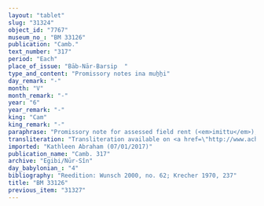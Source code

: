 ```yaml
---
layout: "tablet"
slug: "31324"
object_id: "7767"
museum_no_: "BM 33126"
publication: "Camb."
text_number: "317"
period: "Each"
place_of_issue: "Bāb-Nār-Barsip  "
type_and_content: "Promissory notes ina muẖẖi"
day_remark: "-"
month: "V"
month_remark: "-"
year: "6"
year_remark: "-"
king: "Cam"
king_remark: "-"
paraphrase: "Promissory note for assessed field rent (<em>imittu</em>), to be delivered in dates.<br /> <strong>B</strong> owes 60 kor of dates to <strong>A<sub>1</sub></strong> and <strong>A<sub>2</sub></strong>, assessed field rent (<em>imittu</em>). The dates should be delivered to the courtyard (<em>haṣāru</em>) at the branch (<em>bābu</em>) of Borsippa canal in one payment according to the 36 liters measure. Delivery date is not specified. <strong>B</strong> should also deliver the usual by-products of the date cultivation: for each kor of dates he shall give spathes (<em>tuhallu</em>), spadices (<em>gip&ucirc;</em>), fibres (<em>mangagu</em>), a load of firewood (and) 1 <em>dar</em><em>īku</em>-container. Witnesses.<br /> &nbsp;<br /> <strong>A<sub>1 </sub></strong>= Itti-Marduk-balāṭu/Nab&ucirc;-ahhē-iddin//Egibi; <strong>A<sub>2 </sub></strong>= Bēl&scaron;unu/Bēl-ahhē-iddin//S&icirc;n-imittu; <strong>B</strong> = Ahū&scaron;unu/Nergal-ibni//Ibnāya&nbsp;"
transliteration: "Transliteration available on <a href=\"http://www.achemenet.com/fr/item/?/sources-textuelles/textes-par-regions/babylonie/babylone/1681359\" target=\"_blank\">Achemenet</a>"
imported: "Kathleen Abraham (07/01/2017)"
publication_name: "Camb. 317"
archive: "Egibi/Nūr-Sîn"
day_babylonian_: "4"
bibliography: "Reedition: Wunsch 2000, no. 62; Krecher 1970, 237"
title: "BM 33126"
previous_item: "31327"
---
```

